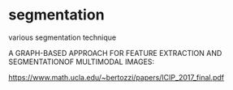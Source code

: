 # segmentation
various segmentation technique


A GRAPH-BASED APPROACH FOR FEATURE EXTRACTION AND SEGMENTATIONOF MULTIMODAL IMAGES: 

https://www.math.ucla.edu/~bertozzi/papers/ICIP_2017_final.pdf
